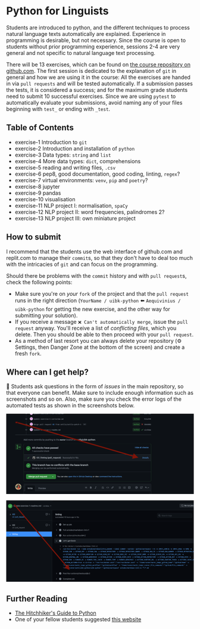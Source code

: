 # Python for Linguists

Students are introduced to python, and the different techniques to process natural language texts automatically are explained. Experience in programming is desirable, but not necessary. Since the course is open to students without prior programming experience, sessions 2-4 are very general and not specific to natural language text processing.

There will be 13 exercises, which can be found on  [the course repository on github.com](https://github.com/Aequivinius/uibk-python). The first session is dedicated to the explanation of `git` in general and how we are using it in the course: All the exercises are handed in via `pull requests` and will be tested automatically. If a submission passes the tests, it is considered a success; and for the maximum grade students need to submit 10 successful exercises. Since we are using `pytest` to automatically evaluate your submissions, avoid naming any of your files beginning with `test_` or ending with `_test`.

## Table of Contents

* exercise-1 Introduction to `git`
* exercise-2 Introduction and installation of `python`
* exercise-3 Data types: `string` and `list`
* exercise-4 More data types: `dict`, comprehensions
* exercise-5 reading and writing files, `.csv`
* exercise-6 pep8, good documentation, good coding, linting, `regex`?
* exercise-7 virtual environments: `venv`, `pip` and `poetry`?
* exercise-8 jupyter
* exercise-9 pandas
* exercise-10 visualisation
* exercise-11 NLP project I: normalisation, `spaCy`
* exercise-12 NLP project II: word frequencies, palindromes 2?
* exercise-13 NLP project III: own miniature project

## How to submit

I recommend that the students use the web interface of github.com and replit.com to manage their `commit`s, so that they don't have to deal too much with the intricacies of `git` and can focus on the programming. 

Should there be problems with the `commit` history and with `pull request`s, check the following points:

* Make sure you're on *your* `fork` of the project and that the `pull request` runs in the right direction (`YourName / uibk-python` ⬅️ `Aequivinius / uibk-python` for getting the new exercise, and the other way for submitting your solution).
* If you receive a message `❌ Can't automatically merge`, issue the `pull request` anyway. You'll receive a list of *conflicting files*, which you delete. Then you should be able to then proceed with your `pull request`.
* As a method of last resort you can always delete your repository (⚙️ Settings, then Danger Zone at the bottom of the screen) and create a fresh `fork`.

## Where can I get help?

🙋 Students ask questions in the form of *issues* in the main repository, so that everyone can benefit. Make sure to include enough information such as screenshots and so on. Also, make sure you check the error logs of the automated tests as shown in the screenshots below.

![error-log-1](img/error-log-1.png)

![error-log-2](img/error-log-2.png)

## Further Reading

* [The Hitchhiker's Guide to Python](https://docs.python-guide.org/)
* One of your fellow students suggested [this website](https://www.py4e.com/lessons)